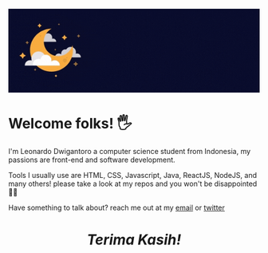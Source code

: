 ![banner for septianleonardo](Header01.gif)
<h1> Welcome folks! 🖐</h1>
<p >
I'm Leonardo Dwigantoro a computer science student from Indonesia, my passions are front-end and software development.<br>

Tools I usually use are HTML, CSS, Javascript, Java, ReactJS, NodeJS, and many others! please take a look at my repos and you won't be disappointed🚀🚀<br>

</p>
<p>Have something to talk about? reach me out at my <a href="mailto:leonardo.dwigantoro@gmail.com">email</a> or <a href="https://twitter.com/@dwigantoro_">twitter</a></p>

<h1 align='center'><i>Terima Kasih!</i></h1>
